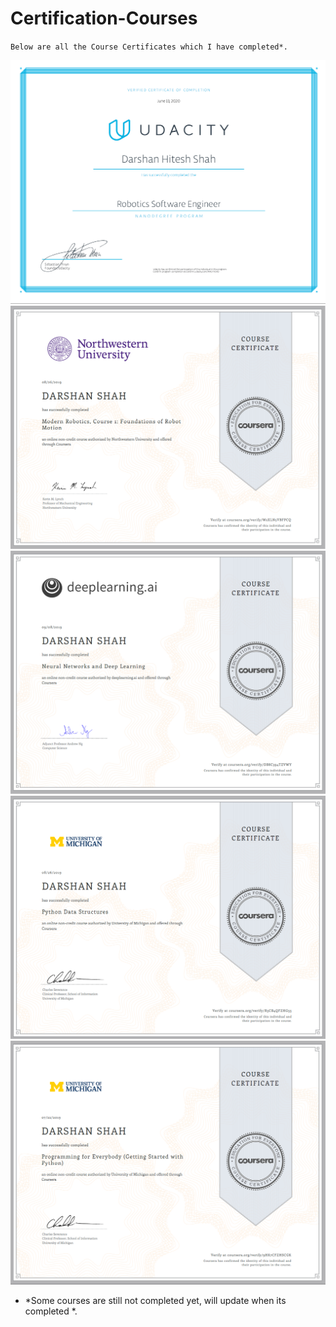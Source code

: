 # Certification-Courses

`Below are all the Course Certificates which I have completed*.`


![pic1](https://github.com/darshan6998/Certification-Courses/blob/master/CertificatesImages/Robotics%20Software%20Engineer%20Udacity.png)
![pic2](https://github.com/darshan6998/Certification-Courses/blob/master/CertificatesImages/Coursera%20Modern%20Robotics.png)
![pic3](https://github.com/darshan6998/Certification-Courses/blob/master/CertificatesImages/Coursera%20Neural%20Network%20and%20Deep%20Learning.png)
![pic4](https://github.com/darshan6998/Certification-Courses/blob/master/CertificatesImages/Coursera%20Python%20data%20Structures.png)
![pic5](https://github.com/darshan6998/Certification-Courses/blob/master/CertificatesImages/Coursera%20Starting%20with%20Python.png)


  *   *Some courses are still not completed yet, will update when its completed  *.
